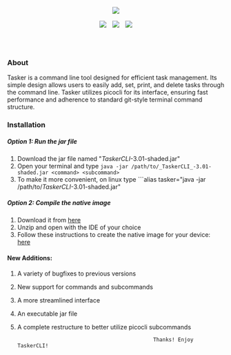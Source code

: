<p align="center">
  <img src="https://user-images.githubusercontent.com/102715674/209995213-5f5c3715-3a51-4c86-86cb-97c372a3ffb4.png"/>
</p> 
<p dir="auto" align="center">
  <img align="center" src="https://img.shields.io/badge/Pico--CLI-Library-red?style=for-the-badge">&emsp;<img align="center" src="https://img.shields.io/badge/Java-Language-orange?style=for-the-badge">&emsp;<img align="center" src="https://img.shields.io/badge/Maven-Tool-darkgreen?style=for-the-badge"></p>
<br></br>

### About
Tasker is a command line tool designed for efficient task management. Its simple design allows users to easily add, set, print, and delete tasks through the command line. Tasker utilizes picocli for its interface, ensuring fast performance and adherence to standard git-style terminal command structure.

### Installation

##### Option 1: Run the jar file
  1. Download the jar file named "_TaskerCLI_-3.01-shaded.jar"
  2. Open your terminal and type ```java -jar /path/to/_TaskerCLI_-3.01-shaded.jar <command> <subcommand>```
  3. To make it more convenient, on linux type ```alias tasker="java -jar /path/to/_TaskerCLI_-3.01-shaded.jar"

##### Option 2: Compile the native image
  1. Download it from <a href="https://github.com/SpecialistSteak/TaskerCLI/archive/refs/heads/master.zip">here</a>
  2. Unzip and open with the IDE of your choice
  3. Follow these instructions to create the native image for your device: <a href="https://www.javacodegeeks.com/2018/11/picocli-graalvm-fast-command-apps.html">here</a>

#### New Additions:
  1. A variety of bugfixes to previous versions
  2. New support for commands and subcommands
  3. A more streamlined interface
  4. An executable jar file
  5. A complete restructure to better utilize picocli subcommands
  
                                                     Thanks! Enjoy TaskerCLI!
